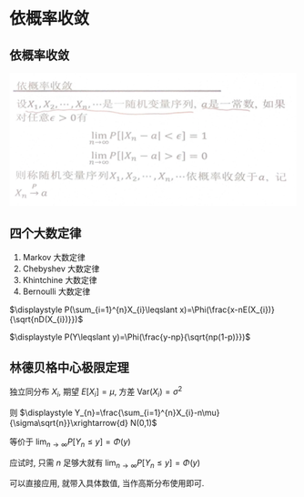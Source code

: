 # 依概率收敛

## 依概率收敛

![](images/2021-11-26-11-35-08.png)


## 四个大数定律

1. Markov 大数定律
2. Chebyshev 大数定律
3. Khintchine 大数定律
4. Bernoulli 大数定律

$\displaystyle P(\sum_{i=1}^{n}X_{i}\leqslant x)=\Phi(\frac{x-nE(X_{i})}{\sqrt{nD(X_{i})}})$

$\displaystyle P(Y\leqslant y)=\Phi(\frac{y-np}{\sqrt{np(1-p)}})$

## 林德贝格中心极限定理

独立同分布 $X_{i}$, 期望 $E[X_{i}]=\mu$, 方差 $\mathrm{Var}(X_{i})=\sigma^{2}$

则 $\displaystyle Y_{n}=\frac{\sum_{i=1}^{n}X_{i}-n\mu}{\sigma\sqrt{n}}\xrightarrow{d} N(0,1)$

等价于 $\displaystyle \lim_{n \to \infty} P[Y_{n}\leqslant y]=\Phi(y)$

应试时, 只需 $n$ 足够大就有 $\lim_{n \to \infty} P[Y_{n}\leqslant y]=\Phi(y)$

可以直接应用, 就带入具体数值, 当作高斯分布使用即可.

